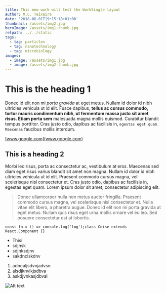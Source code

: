 ```yaml
---
title: This new work will test the WorkSingle layout
author: M.C. Teixeira
date: '2018-08-01T19:15:18+01:00'
thumbnail: /assets/img2.jpg
heroImage: /assets/img1-thumb.jpg
relpath: ../../static
tags:
  - tag: particles
  - tag: nanotechnology
  - tag: microbiology
images:
  - image: /assets/img1.jpg
  - image: /assets/img2-thumb.jpg
---
```

# This is the heading 1

Donec id elit non mi _porta gravida_ at eget metus. Nullam id dolor id nibh ultricies vehicula ut id elit. Fusce dapibus, **tellus ac cursus commodo, tortor mauris condimentum nibh, ut fermentum massa justo sit amet risus. Etiam porta sem** malesuada magna mollis euismod. Curabitur blandit tempus porttitor. Cras justo odio, dapibus ac facilisis in, `egestas eget quam. Maecenas` faucibus mollis interdum.

[www.google.com](www.google.com)

## This is a heading 2

Morbi leo risus, porta ac consectetur ac, vestibulum at eros. Maecenas sed diam eget risus varius blandit sit amet non magna. Nullam id dolor id nibh ultricies vehicula ut id elit. Praesent commodo cursus magna, vel scelerisque nisl consectetur et. Cras justo odio, dapibus ac facilisis in, egestas eget quam. Lorem ipsum dolor sit amet, consectetur adipiscing elit.

> Donec ullamcorper nulla non metus auctor fringilla. Praesent commodo cursus magna, vel scelerisque nisl consectetur et. Nulla vitae elit libero, a pharetra augue. Donec id elit non mi porta gravida at eget metus. Nullam quis risus eget urna mollis ornare vel eu leo. Sed posuere consectetur est at lobortis.

```
const fn = () => console.log('log');class Coise extends React.Component {}
```

* Thisi
* sdjnsk
* sdjnksdjnv
* sakdnclskdnv

1. adncaljsdvnjadvsn
2. alsdjknvlkjsdbva
3. askdjvnkasjdbval

![Alt text](/assets/adidasshoes.jpg)